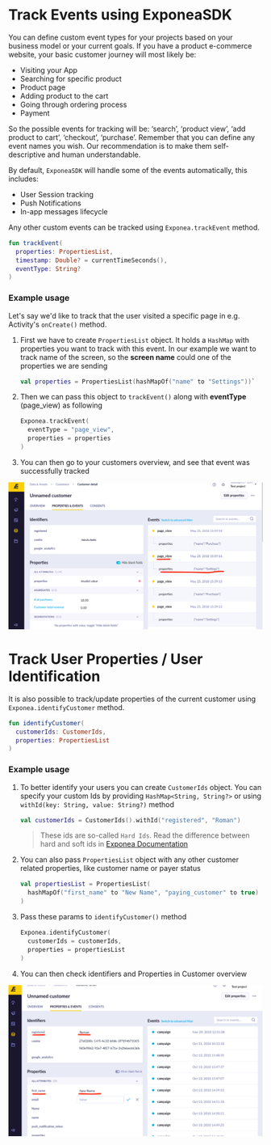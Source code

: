 # Track Events using ExponeaSDK
You can define custom event types for your projects based on your business model or your current goals. If you have a product e-commerce website, your basic customer journey will most likely be:

* Visiting your App
* Searching for specific product
* Product page
* Adding product to the cart
* Going through ordering process
* Payment

So the possible events for tracking will be: ‘search’, ‘product view’, ‘add product to cart’, ‘checkout’, ‘purchase’. Remember that you can define any event names you wish. Our recommendation is to make them self-descriptive and human understandable.

By default, `ExponeaSDK` will handle some of the events automatically, this includes:
* User Session tracking
* Push Notifications
* In-app messages lifecycle

Any other custom events can be tracked using `Exponea.trackEvent` method.

``` kotlin
fun trackEvent(
  properties: PropertiesList,
  timestamp: Double? = currentTimeSeconds(),
  eventType: String?
)
```

### Example usage
Let's say we'd like to track that the user visited a specific page in e.g. Activity's `onCreate()` method.

1. First we have to create `PropertiesList` object. It holds a `HashMap`
with properties you want to track with this event. In our example we want to track
name of the screen, so the  **screen name** could one of the properties we are sending
    ```kotlin
    val properties = PropertiesList(hashMapOf("name" to "Settings"))`
    ```

2. Then we can pass this object to `trackEvent()` along with **eventType** (page_view) as following

    ``` kotlin
    Exponea.trackEvent(
      eventType = "page_view",
      properties = properties
    )
    ```
3. You can then go to your customers overview, and see that event was successfully tracked

![](pics/events1.png)

# Track User Properties / User Identification
It is also possible to track/update properties of the current customer using `Exponea.identifyCustomer` method.
``` kotlin
fun identifyCustomer(
  customerIds: CustomerIds,
  properties: PropertiesList
)
```

### Example usage
1. To better identify your users you can create `CustomerIds` object. You can specify your custom Ids by providing `HashMap<String, String?>` or using `withId(key: String, value: String?)` method
    ``` kotlin
    val customerIds = CustomerIds().withId("registered", "Roman")
    ```

    > These ids are so-called `Hard Ids`. Read the difference between hard and soft ids in [Exponea Documentation](https://docs.exponea.com/docs/customer-identification)

2. You can also pass `PropertiesList` object with any other customer related properties, like customer name or payer status
    ``` kotlin
    val propertiesList = PropertiesList(
      hashMapOf("first_name" to "New Name", "paying_customer" to true)
    )
    ```

3. Pass these params to `identifyCustomer()` method
    ``` kotlin
    Exponea.identifyCustomer(
      customerIds = customerIds,
      properties = propertiesList
    )
    ```

4. You can then check identifiers and Properties in Customer overview

![](pics/events2.png)
